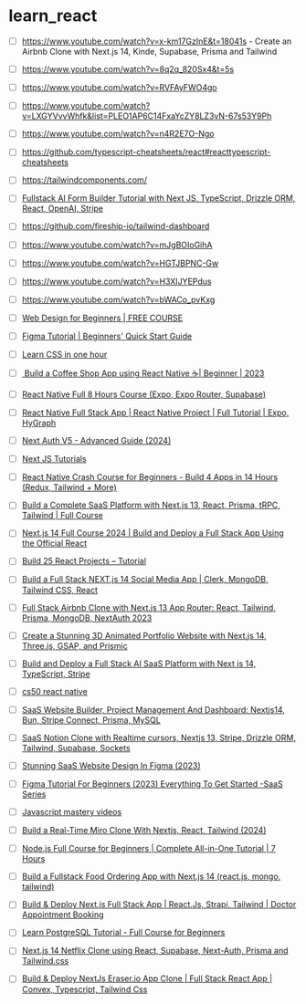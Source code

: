 # learn_react

- [ ] https://www.youtube.com/watch?v=x-km17GzInE&t=18041s - 
Create an Airbnb Clone with Next.js 14, Kinde, Supabase, Prisma and Tailwind

- [ ] https://www.youtube.com/watch?v=8q2q_820Sx4&t=5s

- [ ] https://www.youtube.com/watch?v=RVFAyFWO4go

- [ ] https://www.youtube.com/watch?v=LXGYVvvWhfk&list=PLEO1AP6C14FxaYcZY8LZ3vN-67s53Y9Ph
- [ ] https://www.youtube.com/watch?v=n4R2E7O-Ngo
- [ ] https://github.com/typescript-cheatsheets/react#reacttypescript-cheatsheets
- [ ] https://tailwindcomponents.com/
- [ ] [Fullstack AI Form Builder Tutorial with Next JS, TypeScript, Drizzle ORM, React, OpenAI, Stripe](https://www.youtube.com/watch?v=zzWypOl4JkY)
- [ ] https://github.com/fireship-io/tailwind-dashboard
- [ ] https://www.youtube.com/watch?v=mJgBOIoGihA
- [ ] https://www.youtube.com/watch?v=HGTJBPNC-Gw
- [ ] https://www.youtube.com/watch?v=H3XIJYEPdus
- [ ] https://www.youtube.com/watch?v=bWACo_pvKxg
- [ ] [Web Design for Beginners | FREE COURSE](https://www.youtube.com/watch?v=B-ytMSuwbf8)
- [ ] [Figma Tutorial | Beginners' Quick Start Guide](https://www.youtube.com/watch?v=zbVrPZeXZc0)
- [ ] [Learn CSS in one hour](https://www.youtube.com/watch?v=wRNinF7YQqQ)
- [ ] [ Build a Coffee Shop App using React Native ☕| Beginner | 2023](https://www.youtube.com/watch?v=W1Co2M-gsQE)
- [ ] [React Native Full 8 Hours Course (Expo, Expo Router, Supabase)](https://www.youtube.com/watch?v=rIYzLhkG9TA)
- [ ] [React Native Full Stack App | React Native Project | Full Tutorial | Expo, HyGraph](https://www.youtube.com/watch?v=Zs-W12TpAeM)
- [ ] [Next Auth V5 - Advanced Guide (2024)](https://www.youtube.com/watch?v=1MTyCvS05V4)
- [ ] [Next JS Tutorials](https://www.youtube.com/@codewithantonio/videos)
- [ ] [React Native Crash Course for Beginners - Build 4 Apps in 14 Hours (Redux, Tailwind + More)](https://www.youtube.com/watch?v=AkEnidfZnCU)
- [ ]  [Build a Complete SaaS Platform with Next.js 13, React, Prisma, tRPC, Tailwind | Full Course](https://www.youtube.com/watch?v=ucX2zXAZ1I0)
- [ ]  [Next.js 14 Full Course 2024 | Build and Deploy a Full Stack App Using the Official React](https://www.youtube.com/watch?v=wm5gMKuwSYk)
- [ ]  [Build 25 React Projects – Tutorial](https://www.youtube.com/watch?v=5ZdHfJVAY-s)
- [ ]  [Build a Full Stack NEXT.js 14 Social Media App | Clerk, MongoDB, Tailwind CSS, React](https://www.youtube.com/watch?v=yXSdYD_JHN4)
- [ ]  [Full Stack Airbnb Clone with Next.js 13 App Router: React, Tailwind, Prisma, MongoDB, NextAuth 2023](https://www.youtube.com/watch?v=c_-b_isI4vg)
- [ ]  [Create a Stunning 3D Animated Portfolio Website with Next.js 14, Three.js, GSAP, and Prismic](https://www.youtube.com/watch?v=rXDCAAkiC-s)
- [ ]  [Build and Deploy a Full Stack AI SaaS Platform with Next js 14, TypeScript, Stripe](https://www.youtube.com/watch?v=Ahwoks_dawU)

- [ ] [cs50 react native](https://www.edx.org/learn/react-native/harvard-university-cs50-s-mobile-app-development-with-react-native)
- [ ] [SaaS Website Builder, Project Management And Dashboard: Nextjs14, Bun, Stripe Connect, Prisma, MySQL](https://www.youtube.com/watch?v=6omuUOZcWL0)
- [ ] [SaaS Notion Clone with Realtime cursors, Nextjs 13, Stripe, Drizzle ORM, Tailwind, Supabase, Sockets](https://www.youtube.com/watch?v=A3l6YYkXzzg)
- [ ] [Stunning SaaS Website Design In Figma (2023)](https://www.youtube.com/watch?v=yC0JPJ2Uf6k)
- [ ] [Figma Tutorial For Beginners (2023) Everything To Get Started -SaaS Series](https://www.youtube.com/watch?v=sEvlKQTx4Tc)
- [ ] [Javascript mastery videos](https://www.youtube.com/@javascriptmastery/videos)
- [ ] [Build a Real-Time Miro Clone With Nextjs, React, Tailwind (2024)](https://www.youtube.com/watch?v=ADJKbuayubE)
- [ ] [Node.js Full Course for Beginners | Complete All-in-One Tutorial | 7 Hours](https://www.youtube.com/watch?v=f2EqECiTBL8)
- [ ] [Build a Fullstack Food Ordering App with Next.js 14 (react.js, mongo, tailwind)](https://www.youtube.com/watch?v=nGoSP3MBV2E)
- [ ] [Build & Deploy Next.js Full Stack App | React.Js, Strapi, Tailwind | Doctor Appointment Booking](https://www.youtube.com/watch?v=Qq7fBgRFQJo)
- [ ] [Learn PostgreSQL Tutorial - Full Course for Beginners](https://www.youtube.com/watch?v=qw--VYLpxG4)
- [ ] [Next.js 14 Netflix Clone using React, Supabase, Next-Auth, Prisma and Tailwind.css](https://www.youtube.com/watch?v=mTW3V2IpOrg)
- [ ] [Build & Deploy NextJs Eraser.io App Clone | Full Stack React App | Convex, Typescript, Tailwind Css](https://www.youtube.com/watch?v=sxn2GPQjJgc)




